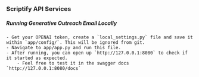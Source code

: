 ### Scriptify API Services


##### Running Generative Outreach Email Locally
    - Get your OPENAI token, create a `local_settings.py` file and save it within `app/config/`. This will be ignored from git.
    - Navigate to app/app.py and run this file. 
    - After running, you can open up `http://127.0.0.1:8080` to check if it started as expected.
        - Feel free to test it in the swagger docs `http://127.0.0.1:8080/docs`

         
